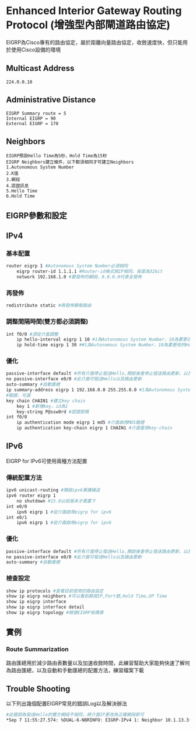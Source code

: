 # Enhanced Interior Gateway Routing Protocol (增強型內部閘道路由協定) #

EIGRP為Cisco專有的路由協定，屬於距離向量路由協定，收斂速度快，但只能用於使用Cisco設備的環境


## Multicast Address ##


	224.0.0.10

## Administrative Distance ##

	EIGRP Summary route = 5
	Internal EIGRP = 90
	External EIGRP = 170

## Neighbors ##
	EIGRP預設Hello Time為5秒，Hold Time為15秒
	EIGRP Neighbors建立條件，以下都須相同才可建立Neighbors 
	1.Autonomous System Number
	2.K值
	3.網段
	4.認證訊息
	5.Hello Time
	6.Hold Time



## EIGRP參數和設定 ##

## IPv4 ##

### 基本配置 ###

```bash
router eigrp 1 #Autonomous System Number必須相同
	eigrp router-id 1.1.1.1 #Router-id格式與IP相同，長度為32bit
	network 192.168.1.0 #要發佈的網段，0.0.0.0代表全發佈
```

### 再發佈 ###

```bash
redistribute static #再發佈靜態路由 
```

### 調整間隔時間(雙方都必須調整) ###

```bash
int f0/0 #須從介面調整
	ip hello-interval eigrp 1 10 #1為Autonomous System Number，10為要更改的Hello間隔
	ip hold-time eigrp 1 30 ##1為Autonomous System Number，10為要更改的Hold間隔
```

### 優化 ###

```bash
passive-interface default #所有介面停止發送Hello,開啟後會停止發送路由更新，以及傳入的路由更新
no passive-interface e0/0 #此介面可發送Hello以及路由更新
auto-summary #自動匯總
ip summary-address eigrp 1 192.168.0.0 255.255.0.0 #1為Autonomous System Number，之後為匯總的範圍
#驗證，可選
key chain CHAIN1 #建立key chain
	key 1 #新增key，id為1
	key-string P@ssw0rd #認證密碼	
int f0/0 
    ip authentication mode eigrp 1 md5 #介面啟用MD5驗證
	ip authentication key-chain eigrp 1 CHAIN1 #介面套用key-chain
```	


## IPv6 ##

EIGRP for IPv6可使用兩種方法配置

### 傳統配置方法 ###

```bash 
ipv6 unicast-routing #開啟ipv6單播繞送
ipv6 router eigrp 1 
	no shutdown #15.0以前版本才需要下 
int e0/0 
	ipv6 eigrp 1 #從介面啟用eigrp for ipv6
int e0/1 
	ipv6 eigrp 1 #從介面啟用eigrp for ipv6
```

### 優化 ###

```bash
passive-interface default #所有介面停止發送Hello,開啟後會停止發送路由更新，以及傳入的路由更新
no passive-interface e0/0 #此介面可發送Hello以及路由更新
auto-summary #自動匯總
```

### 檢查設定 ###

```bash
show ip protocols #查看目前使用的路由協定
show ip eigrp neighbors #可以看到鄰居IP,Port號,Hold Time,UP Time
show ip eigrp interface
show ip eigrp interface detail
show ip eigrp topology #檢查EIGRP拓樸表
```

## 實例 ##

### Route Summarization ###
路由匯總用於減少路由表數量以及加速收斂時間，此練習幫助大家能夠快速了解何為路由匯總，以及自動和手動匯總的配置方法，練習檔案下載


## Trouble Shooting ##
以下列出幾個配置EIGRP常見的錯誤Log以及解決辦法

```bash
#此錯誤為發送Hello的雙方網段不相同，將介面IP更改為正確網段即可
*Sep 7 11:55:27.574: %DUAL-6-NBRINFO: EIGRP-IPv4 1: Neighbor 10.1.13.3(Ethernet0/0) is blocked: not on common subnet (10.1.12.2/24)
```